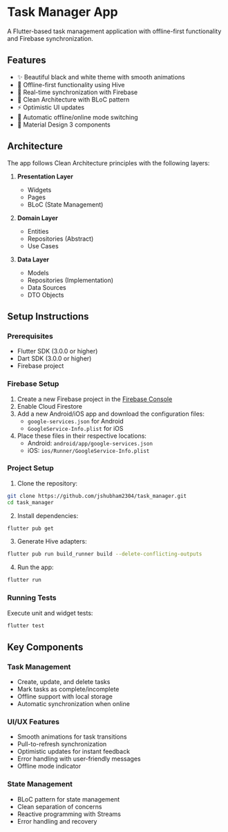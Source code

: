 # Task Manager App

A Flutter-based task management application with offline-first functionality and Firebase synchronization.

## Features

- ✨ Beautiful black and white theme with smooth animations
- 📱 Offline-first functionality using Hive
- 🔄 Real-time synchronization with Firebase
- 🎯 Clean Architecture with BLoC pattern
- ⚡ Optimistic UI updates
- 🔌 Automatic offline/online mode switching
- 🎨 Material Design 3 components

## Architecture

The app follows Clean Architecture principles with the following layers:

1. **Presentation Layer**

   - Widgets
   - Pages
   - BLoC (State Management)

2. **Domain Layer**

   - Entities
   - Repositories (Abstract)
   - Use Cases

3. **Data Layer**
   - Models
   - Repositories (Implementation)
   - Data Sources
   - DTO Objects

## Setup Instructions

### Prerequisites

- Flutter SDK (3.0.0 or higher)
- Dart SDK (3.0.0 or higher)
- Firebase project

### Firebase Setup

1. Create a new Firebase project in the [Firebase Console](https://console.firebase.google.com/)
2. Enable Cloud Firestore
3. Add a new Android/iOS app and download the configuration files:
   - `google-services.json` for Android
   - `GoogleService-Info.plist` for iOS
4. Place these files in their respective locations:
   - Android: `android/app/google-services.json`
   - iOS: `ios/Runner/GoogleService-Info.plist`

### Project Setup

1. Clone the repository:

```bash
git clone https://github.com/jshubham2304/task_manager.git
cd task_manager
```

2. Install dependencies:

```bash
flutter pub get
```

3. Generate Hive adapters:

```bash
flutter pub run build_runner build --delete-conflicting-outputs
```

4. Run the app:

```bash
flutter run
```

### Running Tests

Execute unit and widget tests:

```bash
flutter test
```

## Key Components

### Task Management

- Create, update, and delete tasks
- Mark tasks as complete/incomplete
- Offline support with local storage
- Automatic synchronization when online

### UI/UX Features

- Smooth animations for task transitions
- Pull-to-refresh synchronization
- Optimistic updates for instant feedback
- Error handling with user-friendly messages
- Offline mode indicator

### State Management

- BLoC pattern for state management
- Clean separation of concerns
- Reactive programming with Streams
- Error handling and recovery
